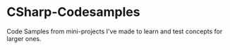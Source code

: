 # CSharp-Codesamples

Code Samples from mini-projects I've made to learn and test concepts for larger ones.